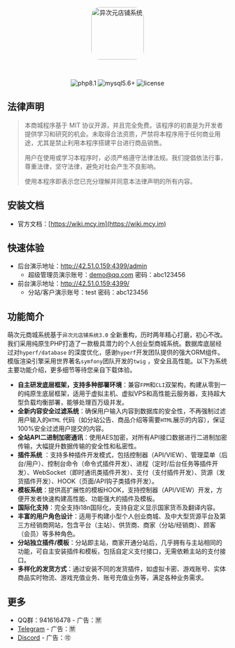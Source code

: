 <p align="center">
  <a href="https://wiki.mcy.im">
    <img src="favicon.ico" width="120" height="120" style="border-radius: 20px;" alt="异次元店铺系统">
  </a>
</p>
<br>
<p align="center">
<span>
<img src="https://wiki.mcy.im/icon/php.svg" alt="php8.1">
</span>
<span>
<img src="https://wiki.mcy.im/icon/mysql-version.svg" alt="mysql5.6+">
</span>
<span><img src="https://wiki.mcy.im/icon/license.svg" alt="license"></span>
</p>

## 法律声明
> 本商城程序基于 MIT 协议开源，并且完全免费。该程序的初衷是为开发者提供学习和研究的机会。未取得合法资质，严禁将本程序用于任何商业用途，尤其是禁止利用本程序搭建平台进行商品销售。
>
> 用户在使用或学习本程序时，必须严格遵守法律法规。我们提倡依法行事，尊重法律，坚守法律，避免对社会产生不良影响。
>
> 使用本程序即表示您已充分理解并同意本法律声明的所有内容。

## 安装文档
- 官方文档：[https://wiki.mcy.im](https://wiki.mcy.im)

## 快速体验
- 后台演示地址：http://42.51.0.159:4399/admin
  - 超级管理员演示账号：demo@qq.com 密码：abc123456
- 前台演示地址：http://42.51.0.159:4399/
  - 分站/客户演示账号：test  密码：abc123456

## 功能简介

萌次元商城系统基于`异次元店铺系统3.0`
全新重构，历时两年精心打磨，初心不改。我们采用纯原生PHP打造了一款极具潜力的个人创业型商城系统。数据库底层经过对`hyperf/database`
的深度优化，感谢`hyperf`开发团队提供的强大ORM组件。模版渲染引擎采用世界著名`symfony`团队开发的`twig`
，安全且高性能。以下为系统主要功能介绍，更多细节等待您亲自下载体验。

- **自主研发底层框架，支持多种部署环境**：兼容`FPM`和`CLI`双架构，构建从零到一的纯原生底层框架，适用于虚拟主机、虚拟VPS和高性能云服务器，支持超大型负载均衡部署，能够处理百万级并发。
- **全新内容安全过滤系统**：确保用户输入内容到数据库的安全性，不再强制过滤用户输入的`HTML`
  代码（如分站公告、商品介绍等需要`HTML`展示的内容），保证100%安全过滤用户提交的内容。
- **全站API二进制加密通讯**：使用AES加密，对所有API接口数据进行二进制加密传输，大幅提升数据传输的安全性和私密性。
- **插件系统**
  ：支持多种插件开发模式，包括控制器（API/VIEW）、管理菜单（后台/用户）、控制台命令（命令式插件开发）、进程（定时/后台任务等插件开发）、WebSocket（即时通讯类插件开发）、支付（支付插件开发）、货源（发货插件开发）、HOOK（页面/API钩子类插件开发）。
- **模板系统**：提供高扩展性的模板HOOK，支持控制器（API/VIEW）开发，方便开发者快速构建高性能、功能强大的插件及模板。
- **国际化支持**：完全支持i18n国际化，支持自定义显示国家货币及翻译内容。
- **丰富的用户角色设计**：适用于构建小型个人创业商城、及中大型货源平台及第三方经销商网站，包含平台（主站）、供货商、商家（分站/经销商）、顾客（会员）等多种角色。
- **分站独立插件/模板**：分站即主站，商家开通分站后，几乎拥有与主站相同的功能，可自主安装插件和模板，包括自定义支付接口，无需依赖主站的支付接口。
- **多样化的发货方式**：通过安装不同的发货插件，如虚拟卡密、游戏账号、实体商品实时物流、游戏充值业务、账号充值业务等，满足各种业务需求。

## 更多

- QQ群：941616478 - 广告：🈲
- [Telegram](https://t.me/acgshop) - 广告：🈲
- [Discord](https://discord.gg/MAduAfBvCK) - 广告：🉑